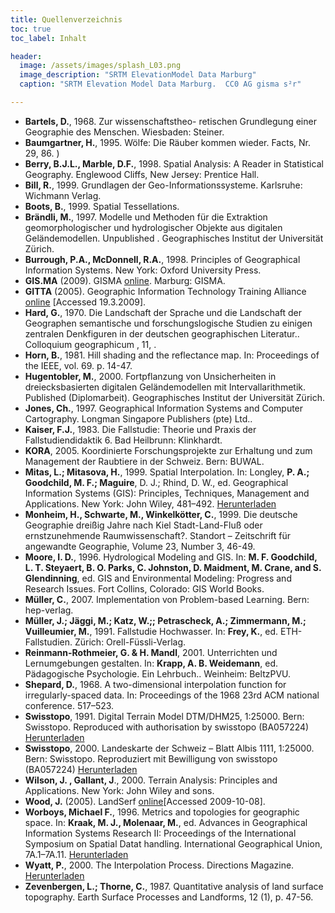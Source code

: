 ```yaml
---
title: Quellenverzeichnis 
toc: true
toc_label: Inhalt

header:
  image: /assets/images/splash_L03.png
  image_description: "SRTM ElevationModel Data Marburg"
  caption: "SRTM Elevation Model Data Marburg.  CC0 AG gisma s²r"

---
```




*  **Bartels, D.**, 1968. Zur wissenschaftstheo- retischen Grundlegung einer Geographie des Menschen. Wiesbaden: Steiner.
*  **Baumgartner, H.**, 1995. Wölfe: Die Räuber kommen wieder. Facts, Nr. 29, 86. )
*  **Berry, B.J.L., Marble, D.F.**, 1998. Spatial Analysis: A Reader in Statistical Geography. Englewood Cliffs, New Jersey: Prentice Hall.
*  **Bill, R.**, 1999. Grundlagen der Geo-Informationssysteme. Karlsruhe: Wichmann Verlag.
*  **Boots, B.**, 1999. Spatial Tessellations.
*  **Brändli, M.**, 1997. Modelle und Methoden für die Extraktion geomorphologischer und hydrologischer Objekte aus digitalen Geländemodellen. Unpublished . Geographisches Institut der Universität Zürich.
*  **Burrough, P.A., McDonnell, R.A.**, 1998. Principles of Geographical Information Systems. New York: Oxford University Press.
*  **GIS.MA** (2009). GISMA [online](http://minibsc.gis-ma.org/GISBScL3/de/html/index.html). Marburg: GISMA.
*  **GITTA** (2005). Geographic Information Technology Training Alliance [online](http://www.gitta.info/website/en/html/modules_overview.html) [Accessed 19.3.2009].
*  **Hard, G.**, 1970. Die Landschaft der Sprache und die Landschaft der Geographen semantische und forschungslogische Studien zu einigen zentralen Denkfiguren in der deutschen geographischen Literatur.. Colloquium geographicum , 11, .
*  **Horn, B.**, 1981. Hill shading and the reflectance map. In: Proceedings of the IEEE, vol. 69. p. 14-47.
*  **Hugentobler, M.**, 2000. Fortpflanzung von Unsicherheiten in dreiecksbasierten digitalen Geländemodellen mit Intervallarithmetik. Published (Diplomarbeit). Geographisches Institut der Universität Zürich.
*  **Jones, Ch.**, 1997. Geographical Information Systems and Computer Cartography. Longman Singapore Publishers (pte) Ltd..
*  **Kaiser, F.J.**, 1983. Die Fallstudie: Theorie und Praxis der Fallstudiendidaktik 6. Bad Heilbrunn: Klinkhardt.
*  **KORA**, 2005. Koordinierte Forschungsprojekte zur Erhaltung und zum Management der Raubtiere in der Schweiz. Bern: BUWAL.
*  **Mitas, L.; Mitasova, H.**, 1999. Spatial Interpolation. In: Longley, **P. A.; Goodchild, M. F.; Maguire**, D. J.; Rhind, D. W., ed. Geographical Information Systems (GIS): Principles, Techniques, Management and Applications. New York: John Wiley, 481–492. [Herunterladen](http://altair.physics.ncsu.edu/)
*  **Monheim, H., Schwarte, M., Winkelkötter, C.**, 1999. Die deutsche Geographie dreißig Jahre nach Kiel Stadt-Land-Fluß oder ernstzunehmende Raumwissenschaft?. Standort – Zeitschrift für angewandte Geographie, Volume 23, Number 3, 46-49.
*  **Moore, I. D.**, 1996. Hydrological Modeling and GIS. In: **M. F. Goodchild, L. T. Steyaert, B. O. Parks, C. Johnston, D. Maidment, M. Crane, and S. Glendinning**, ed. GIS and Environmental Modeling: Progress and Research Issues. Fort Collins, Colorado: GIS World Books.
*  **Müller, C.**, 2007. Implementation von Problem-based Learning. Bern: hep-verlag.
*  **Müller, J.; Jäggi, M.; Katz, W.;; Petrascheck, A.; Zimmermann, M.; Vuilleumier, M.**, 1991. Fallstudie Hochwasser. In: **Frey, K.**, ed. ETH-Fallstudien. Zürich: Orell-Füssli-Verlag.
*  **Reinmann-Rothmeier, G. & H. Mandl**, 2001. Unterrichten und Lernumgebungen gestalten. In: **Krapp, A. B. Weidemann**, ed. Pädagogische Psychologie. Ein Lehrbuch.. Weinheim: BeltzPVU.
*  **Shepard, D.**, 1968. A two-dimensional interpolation function for irregularly-spaced data. In: Proceedings of the 1968 23rd ACM national conference. 517–523.
*  **Swisstopo**, 1991. Digital Terrain Model DTM/DHM25, 1:25000. Bern: Swisstopo. Reproduced with authorisation by swisstopo (BA057224) [Herunterladen](http://www.swisstopo.ch/)
*  **Swisstopo**, 2000. Landeskarte der Schweiz – Blatt Albis 1111, 1:25000. Bern: Swisstopo. Reproduziert mit Bewilligung von swisstopo (BA057224) [Herunterladen](http://www.swisstopo.ch/)
*  **Wilson, J. , Gallant, J**., 2000. Terrain Analysis: Principles and Applications. New York: John Wiley and sons.
*  **Wood, J.** (2005). LandSerf [online](http://www.landserf.org/)[Accessed 2009-10-08].
*  **Worboys, Michael F.**, 1996. Metrics and topologies for geographic space. In: **Kraak, M. J., Molenaar, M.**, ed. Advances in Geographical Information Systems Research II: Proceedings of the International Symposium on Spatial Datat handling. International Geographical Union, 7A.1–7A.11. [Herunterladen](http://www.spatial.maine.edu/%7Eworboys/mywebpapers/sdh1996.pdf)
*  **Wyatt, P.**, 2000. The Interpolation Process. Directions Magazine. [Herunterladen](http://www.directionsmag.com/article.php?article_id=52f)
*  **Zevenbergen, L.; Thorne, C.**, 1987. Quantitative analysis of land surface topography. Earth Surface Processes and Landforms, 12 (1), p. 47-56.



